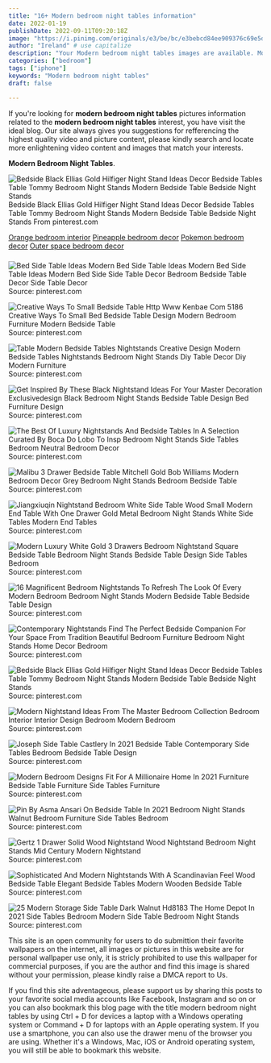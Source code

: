 ```yaml
---
title: "16+ Modern bedroom night tables information"
date: 2022-01-19
publishDate: 2022-09-11T09:20:18Z
image: "https://i.pinimg.com/originals/e3/be/bc/e3bebcd84ee909376c69e5d2c6016ba7.jpg"
author: "Ireland" # use capitalize
description: "Your Modern bedroom night tables images are available. Modern bedroom night tables are a topic that is being searched for and liked by netizens now. You can Get the Modern bedroom night tables files here. Find and Download all royalty-free images."
categories: ["bedroom"]
tags: ["iphone"]
keywords: "Modern bedroom night tables"
draft: false

---
```


If you're looking for **modern bedroom night tables** pictures information related to the **modern bedroom night tables** interest, you have visit the ideal  blog.  Our site always  gives you  suggestions  for refferencing  the highest  quality video and picture  content, please kindly search and locate more enlightening video content and images  that match your interests.

**Modern Bedroom Night Tables**. 

![Bedside Black Ellias Gold Hilfiger Night Stand Ideas Decor Bedside Tables Table Tommy Bedroom Night Stands Modern Bedside Table Bedside Night Stands](https://i.pinimg.com/736x/34/5b/90/345b900ec21592a636ac09254f88fccd.jpg "Bedside Black Ellias Gold Hilfiger Night Stand Ideas Decor Bedside Tables Table Tommy Bedroom Night Stands Modern Bedside Table Bedside Night Stands")
Bedside Black Ellias Gold Hilfiger Night Stand Ideas Decor Bedside Tables Table Tommy Bedroom Night Stands Modern Bedside Table Bedside Night Stands From pinterest.com

[Orange bedroom interior](/orange-bedroom-interior/)
[Pineapple bedroom decor](/pineapple-bedroom-decor/)
[Pokemon bedroom decor](/pokemon-bedroom-decor/)
[Outer space bedroom decor](/outer-space-bedroom-decor/)



### 

 


![Bed Side Table Ideas Modern Bed Side Table Ideas Modern Bed Side Table Ideas Modern Bed Side Side Table Decor Bedroom Bedside Table Decor Side Table Decor](https://i.pinimg.com/originals/18/7c/00/187c00418e860a653c0f1a7711fef9b8.jpg "Bed Side Table Ideas Modern Bed Side Table Ideas Modern Bed Side Table Ideas Modern Bed Side Side Table Decor Bedroom Bedside Table Decor Side Table Decor")
Source: pinterest.com

 

![Creative Ways To Small Bedside Table Http Www Kenbae Com 5186 Creative Ways To Small Bed Bedside Table Design Modern Bedroom Furniture Modern Bedside Table](https://i.pinimg.com/736x/53/7d/17/537d175e11592d53ce123b74385d53ae--book-furniture-modern-bedroom-furniture.jpg "Creative Ways To Small Bedside Table Http Www Kenbae Com 5186 Creative Ways To Small Bed Bedside Table Design Modern Bedroom Furniture Modern Bedside Table")
Source: pinterest.com

 

![Table Modern Bedside Tables Nightstands Creative Design Modern Bedside Tables Nightstands Bedroom Night Stands Diy Table Decor Diy Modern Furniture](https://i.pinimg.com/originals/c8/d9/5a/c8d95aec55d46132adb7ad41e764b970.jpg "Table Modern Bedside Tables Nightstands Creative Design Modern Bedside Tables Nightstands Bedroom Night Stands Diy Table Decor Diy Modern Furniture")
Source: pinterest.com

 

![Get Inspired By These Black Nightstand Ideas For Your Master Decoration Exclusivedesign Black Bedroom Night Stands Bedside Table Design Bed Furniture Design](https://i.pinimg.com/originals/69/18/39/69183917bbaa5d240b6e40ab60127196.jpg "Get Inspired By These Black Nightstand Ideas For Your Master Decoration Exclusivedesign Black Bedroom Night Stands Bedside Table Design Bed Furniture Design")
Source: pinterest.com

 

![The Best Of Luxury Nightstands And Bedside Tables In A Selection Curated By Boca Do Lobo To Insp Bedroom Night Stands Side Tables Bedroom Neutral Bedroom Decor](https://i.pinimg.com/originals/65/7a/eb/657aebfa44ff539ea89b132b207caf19.jpg "The Best Of Luxury Nightstands And Bedside Tables In A Selection Curated By Boca Do Lobo To Insp Bedroom Night Stands Side Tables Bedroom Neutral Bedroom Decor")
Source: pinterest.com

 

![Malibu 3 Drawer Bedside Table Mitchell Gold Bob Williams Modern Bedroom Decor Grey Bedroom Night Stands Bedroom Bedside Table](https://i.pinimg.com/originals/4d/9d/f5/4d9df5fb6339bb191c929084447c821c.jpg "Malibu 3 Drawer Bedside Table Mitchell Gold Bob Williams Modern Bedroom Decor Grey Bedroom Night Stands Bedroom Bedside Table")
Source: pinterest.com

 

![Jiangxiuqin Nightstand Bedroom White Side Table Wood Small Modern End Table With One Drawer Gold Metal Bedroom Night Stands White Side Tables Modern End Tables](https://i.pinimg.com/564x/fb/77/41/fb774134545d83de27ae28b0284bc661.jpg "Jiangxiuqin Nightstand Bedroom White Side Table Wood Small Modern End Table With One Drawer Gold Metal Bedroom Night Stands White Side Tables Modern End Tables")
Source: pinterest.com

 

![Modern Luxury White Gold 3 Drawers Bedroom Nightstand Square Bedside Table Bedroom Night Stands Bedside Table Design Side Tables Bedroom](https://i.pinimg.com/originals/2f/15/7f/2f157f1919ff875cc2a30ab62a043b5f.jpg "Modern Luxury White Gold 3 Drawers Bedroom Nightstand Square Bedside Table Bedroom Night Stands Bedside Table Design Side Tables Bedroom")
Source: pinterest.com

 

![16 Magnificent Bedroom Nightstands To Refresh The Look Of Every Modern Bedroom Bedroom Night Stands Modern Bedside Table Bedside Table Design](https://i.pinimg.com/originals/29/33/78/293378191ec1af752b0a42f80220bcf2.jpg "16 Magnificent Bedroom Nightstands To Refresh The Look Of Every Modern Bedroom Bedroom Night Stands Modern Bedside Table Bedside Table Design")
Source: pinterest.com

 

![Contemporary Nightstands Find The Perfect Bedside Companion For Your Space From Tradition Beautiful Bedroom Furniture Bedroom Night Stands Home Decor Bedroom](https://i.pinimg.com/originals/14/80/02/148002219259af221c1864caf3d48e5b.jpg "Contemporary Nightstands Find The Perfect Bedside Companion For Your Space From Tradition Beautiful Bedroom Furniture Bedroom Night Stands Home Decor Bedroom")
Source: pinterest.com

 

![Bedside Black Ellias Gold Hilfiger Night Stand Ideas Decor Bedside Tables Table Tommy Bedroom Night Stands Modern Bedside Table Bedside Night Stands](https://i.pinimg.com/736x/34/5b/90/345b900ec21592a636ac09254f88fccd.jpg "Bedside Black Ellias Gold Hilfiger Night Stand Ideas Decor Bedside Tables Table Tommy Bedroom Night Stands Modern Bedside Table Bedside Night Stands")
Source: pinterest.com

 

![Modern Nightstand Ideas From The Master Bedroom Collection Bedroom Interior Interior Design Bedroom Modern Bedroom](https://i.pinimg.com/564x/30/43/f8/3043f8a8272195be7b8489718dd3bdcb.jpg "Modern Nightstand Ideas From The Master Bedroom Collection Bedroom Interior Interior Design Bedroom Modern Bedroom")
Source: pinterest.com

 

![Joseph Side Table Castlery In 2021 Bedside Table Contemporary Side Tables Bedroom Bedside Table Design](https://i.pinimg.com/originals/4d/24/0c/4d240c8449404d2f857311f28e3114b4.jpg "Joseph Side Table Castlery In 2021 Bedside Table Contemporary Side Tables Bedroom Bedside Table Design")
Source: pinterest.com

 

![Modern Bedroom Designs Fit For A Millionaire Home In 2021 Furniture Bedside Table Furniture Side Tables Furniture](https://i.pinimg.com/564x/3f/17/16/3f171654baed324ff1db4258deef93e9.jpg "Modern Bedroom Designs Fit For A Millionaire Home In 2021 Furniture Bedside Table Furniture Side Tables Furniture")
Source: pinterest.com

 

![Pin By Asma Ansari On Bedside Table In 2021 Bedroom Night Stands Walnut Bedroom Furniture Side Tables Bedroom](https://i.pinimg.com/564x/3b/fa/79/3bfa79bd54a0769234d5d63c9f97a47e.jpg "Pin By Asma Ansari On Bedside Table In 2021 Bedroom Night Stands Walnut Bedroom Furniture Side Tables Bedroom")
Source: pinterest.com

 

![Gertz 1 Drawer Solid Wood Nightstand Wood Nightstand Bedroom Night Stands Mid Century Modern Nightstand](https://i.pinimg.com/originals/f2/57/9e/f2579e1a1c01662fb55251767b08996f.jpg "Gertz 1 Drawer Solid Wood Nightstand Wood Nightstand Bedroom Night Stands Mid Century Modern Nightstand")
Source: pinterest.com

 

![Sophisticated And Modern Nightstands With A Scandinavian Feel Wood Bedside Table Elegant Bedside Tables Modern Wooden Bedside Table](https://i.pinimg.com/originals/77/e4/bf/77e4bf4f43c812545a05d96e107af842.jpg "Sophisticated And Modern Nightstands With A Scandinavian Feel Wood Bedside Table Elegant Bedside Tables Modern Wooden Bedside Table")
Source: pinterest.com

 

![25 Modern Storage Side Table Dark Walnut Hd8183 The Home Depot In 2021 Side Tables Bedroom Modern Side Table Bedroom Night Stands](https://i.pinimg.com/originals/e3/be/bc/e3bebcd84ee909376c69e5d2c6016ba7.jpg "25 Modern Storage Side Table Dark Walnut Hd8183 The Home Depot In 2021 Side Tables Bedroom Modern Side Table Bedroom Night Stands")
Source: pinterest.com

 

This site is an open community for users to do submittion their favorite wallpapers on the internet, all images or pictures in this website are for personal wallpaper use only, it is stricly prohibited to use this wallpaper for commercial purposes, if you are the author and find this image is shared without your permission, please kindly raise a DMCA report to Us.

If you find this site adventageous, please support us by sharing this posts to your favorite social media accounts like Facebook, Instagram and so on or you can also bookmark this blog page with the title modern bedroom night tables by using Ctrl + D for devices a laptop with a Windows operating system or Command + D for laptops with an Apple operating system. If you use a smartphone, you can also use the drawer menu of the browser you are using. Whether it's a Windows, Mac, iOS or Android operating system, you will still be able to bookmark this website.
